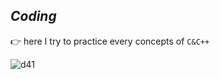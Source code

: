 ## *Coding*
:point_right: here I try to practice every concepts of `C&C++` 


![d41](https://user-images.githubusercontent.com/39597756/51394283-437ad300-1b4f-11e9-9e2c-52b9fe5b0b7c.jpg)

